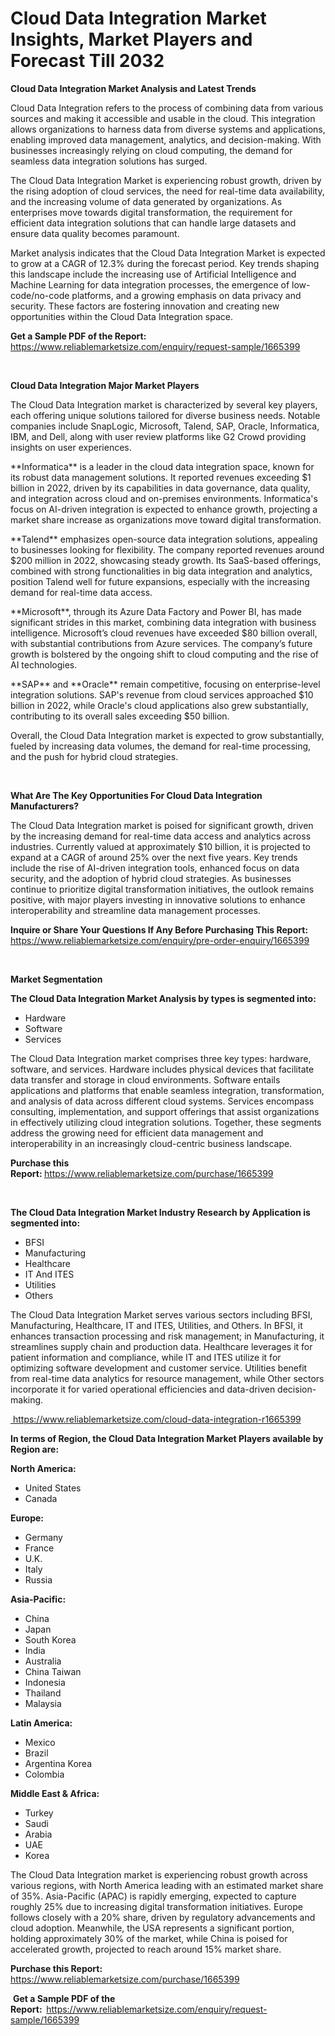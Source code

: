 <p><h1>Cloud Data Integration Market Insights, Market Players and Forecast Till 2032</h1></p><p><strong>Cloud Data Integration Market Analysis and Latest Trends</strong></p>
<p><p>Cloud Data Integration refers to the process of combining data from various sources and making it accessible and usable in the cloud. This integration allows organizations to harness data from diverse systems and applications, enabling improved data management, analytics, and decision-making. With businesses increasingly relying on cloud computing, the demand for seamless data integration solutions has surged.</p><p>The Cloud Data Integration Market is experiencing robust growth, driven by the rising adoption of cloud services, the need for real-time data availability, and the increasing volume of data generated by organizations. As enterprises move towards digital transformation, the requirement for efficient data integration solutions that can handle large datasets and ensure data quality becomes paramount.</p><p>Market analysis indicates that the Cloud Data Integration Market is expected to grow at a CAGR of 12.3% during the forecast period. Key trends shaping this landscape include the increasing use of Artificial Intelligence and Machine Learning for data integration processes, the emergence of low-code/no-code platforms, and a growing emphasis on data privacy and security. These factors are fostering innovation and creating new opportunities within the Cloud Data Integration space.</p></p>
<p><strong>Get a Sample PDF of the Report:&nbsp;</strong> <a href="https://www.reliablemarketsize.com/enquiry/request-sample/1665399?utm_campaign=3014&utm_medium=2&utm_source=Github&utm_content=ia&utm_term=20042025&utm_id=cloud-data-integration">https://www.reliablemarketsize.com/enquiry/request-sample/1665399</a></p>
<p>&nbsp;</p>
<p><strong>Cloud Data Integration Major Market Players</strong></p>
<p><p>The Cloud Data Integration market is characterized by several key players, each offering unique solutions tailored for diverse business needs. Notable companies include SnapLogic, Microsoft, Talend, SAP, Oracle, Informatica, IBM, and Dell, along with user review platforms like G2 Crowd providing insights on user experiences.</p><p>**Informatica** is a leader in the cloud data integration space, known for its robust data management solutions. It reported revenues exceeding $1 billion in 2022, driven by its capabilities in data governance, data quality, and integration across cloud and on-premises environments. Informatica's focus on AI-driven integration is expected to enhance growth, projecting a market share increase as organizations move toward digital transformation.</p><p>**Talend** emphasizes open-source data integration solutions, appealing to businesses looking for flexibility. The company reported revenues around $200 million in 2022, showcasing steady growth. Its SaaS-based offerings, combined with strong functionalities in big data integration and analytics, position Talend well for future expansions, especially with the increasing demand for real-time data access.</p><p>**Microsoft**, through its Azure Data Factory and Power BI, has made significant strides in this market, combining data integration with business intelligence. Microsoft’s cloud revenues have exceeded $80 billion overall, with substantial contributions from Azure services. The company’s future growth is bolstered by the ongoing shift to cloud computing and the rise of AI technologies.</p><p>**SAP** and **Oracle** remain competitive, focusing on enterprise-level integration solutions. SAP's revenue from cloud services approached $10 billion in 2022, while Oracle's cloud applications also grew substantially, contributing to its overall sales exceeding $50 billion.</p><p>Overall, the Cloud Data Integration market is expected to grow substantially, fueled by increasing data volumes, the demand for real-time processing, and the push for hybrid cloud strategies.</p></p>
<p>&nbsp;</p>
<p><strong>What Are The Key Opportunities For Cloud Data Integration Manufacturers?</strong></p>
<p><p>The Cloud Data Integration market is poised for significant growth, driven by the increasing demand for real-time data access and analytics across industries. Currently valued at approximately $10 billion, it is projected to expand at a CAGR of around 25% over the next five years. Key trends include the rise of AI-driven integration tools, enhanced focus on data security, and the adoption of hybrid cloud strategies. As businesses continue to prioritize digital transformation initiatives, the outlook remains positive, with major players investing in innovative solutions to enhance interoperability and streamline data management processes.</p></p>
<p><strong>Inquire or Share Your Questions If Any Before Purchasing This Report:</strong> <a href="https://www.reliablemarketsize.com/enquiry/pre-order-enquiry/1665399?utm_campaign=3014&utm_medium=2&utm_source=Github&utm_content=ia&utm_term=20042025&utm_id=cloud-data-integration">https://www.reliablemarketsize.com/enquiry/pre-order-enquiry/1665399</a></p>
<p>&nbsp;</p>
<p><strong>Market Segmentation</strong></p>
<p><strong>The Cloud Data Integration Market Analysis by types is segmented into:</strong></p>
<p><ul><li>Hardware</li><li>Software</li><li>Services</li></ul></p>
<p><p>The Cloud Data Integration market comprises three key types: hardware, software, and services. Hardware includes physical devices that facilitate data transfer and storage in cloud environments. Software entails applications and platforms that enable seamless integration, transformation, and analysis of data across different cloud systems. Services encompass consulting, implementation, and support offerings that assist organizations in effectively utilizing cloud integration solutions. Together, these segments address the growing need for efficient data management and interoperability in an increasingly cloud-centric business landscape.</p></p>
<p><strong>Purchase this Report:&nbsp;</strong><a href="https://www.reliablemarketsize.com/purchase/1665399?utm_campaign=3014&utm_medium=2&utm_source=Github&utm_content=ia&utm_term=20042025&utm_id=cloud-data-integration">https://www.reliablemarketsize.com/purchase/1665399</a></p>
<p>&nbsp;</p>
<p><strong>The Cloud Data Integration Market Industry Research by Application is segmented into:</strong></p>
<p><ul><li>BFSI</li><li>Manufacturing</li><li>Healthcare</li><li>IT And ITES</li><li>Utilities</li><li>Others</li></ul></p>
<p><p>The Cloud Data Integration Market serves various sectors including BFSI, Manufacturing, Healthcare, IT and ITES, Utilities, and Others. In BFSI, it enhances transaction processing and risk management; in Manufacturing, it streamlines supply chain and production data. Healthcare leverages it for patient information and compliance, while IT and ITES utilize it for optimizing software development and customer service. Utilities benefit from real-time data analytics for resource management, while Other sectors incorporate it for varied operational efficiencies and data-driven decision-making.</p></p>
<p><a href="https://www.reliablemarketsize.com/cloud-data-integration-r1665399?utm_campaign=3014&utm_medium=2&utm_source=Github&utm_content=ia&utm_term=20042025&utm_id=cloud-data-integration">&nbsp;https://www.reliablemarketsize.com/cloud-data-integration-r1665399</a></p>
<p><strong>In terms of Region, the Cloud Data Integration Market Players available by Region are:</strong></p>
<p>
    <p> <strong> North America: </strong>
        <ul>
            <li>United States</li>
            <li>Canada</li>
        </ul>
        </p> 
    <p> <strong> Europe: </strong>
        <ul>
            <li>Germany</li>
            <li>France</li>
            <li>U.K.</li>
            <li>Italy</li>
            <li>Russia</li>
        </ul>
        </p> 
    <p> <strong> Asia-Pacific: </strong>
        <ul>
            <li>China</li>
            <li>Japan</li>
            <li>South Korea</li>
            <li>India</li>
            <li>Australia</li>
            <li>China Taiwan</li>
            <li>Indonesia</li>
            <li>Thailand</li>
            <li>Malaysia</li>
        </ul>
        </p> 
    <p> <strong> Latin America: </strong>
        <ul>
            <li>Mexico</li>
            <li>Brazil</li>
            <li>Argentina Korea</li>
            <li>Colombia</li>
        </ul>
        </p> 
    <p> <strong> Middle East & Africa: </strong>
        <ul>
            <li>Turkey</li>
            <li>Saudi</li>
            <li>Arabia</li>
            <li>UAE</li>
            <li>Korea</li>
        </ul>
    </p>
    </p>
<p><p>The Cloud Data Integration market is experiencing robust growth across various regions, with North America leading with an estimated market share of 35%. Asia-Pacific (APAC) is rapidly emerging, expected to capture roughly 25% due to increasing digital transformation initiatives. Europe follows closely with a 20% share, driven by regulatory advancements and cloud adoption. Meanwhile, the USA represents a significant portion, holding approximately 30% of the market, while China is poised for accelerated growth, projected to reach around 15% market share.</p></p>
<p><strong>Purchase this Report: </strong><a href="https://www.reliablemarketsize.com/purchase/1665399?utm_campaign=3014&utm_medium=2&utm_source=Github&utm_content=ia&utm_term=20042025&utm_id=cloud-data-integration">https://www.reliablemarketsize.com/purchase/1665399</a></p>
<p>&nbsp;<strong>Get a Sample PDF of the Report:&nbsp;&nbsp;</strong><a href="https://www.reliablemarketsize.com/enquiry/request-sample/1665399?utm_campaign=3014&utm_medium=2&utm_source=Github&utm_content=ia&utm_term=20042025&utm_id=cloud-data-integration">https://www.reliablemarketsize.com/enquiry/request-sample/1665399</a></p>
<p><strong></strong></p>
<p><p></p><p></p><p></p></p>